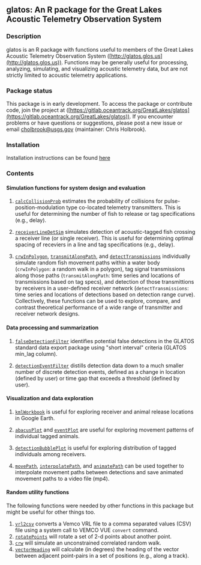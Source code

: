 ## glatos: An R package for the Great Lakes Acoustic Telemetry Observation System

### Description  
glatos is an R package with functions useful to members of the Great Lakes Acoustic Telemetry Observation System ([http://glatos.glos.us](http://glatos.glos.us)). Functions may be generally useful for processing, analyzing, simulating, and visualizing acoustic telemetry data, but are not strictly limited to acoustic telemetry applications.

### Package status
This package is in early development. To access the package or contribute code, join the project at ([https://gitlab.oceantrack.org/GreatLakes/glatos](https://gitlab.oceantrack.org/GreatLakes/glatos)). If you encounter problems or have questions or suggestions, please post a new issue or email cholbrook@usgs.gov (maintainer: Chris Holbrook).

### Installation

Installation instructions can be found [here](https://gitlab.oceantrack.org/GreatLakes/glatos/wikis/installation-instructions)

### Contents  
#### Simulation functions for system design and evaluation

1. [`calcCollisionProb`](https://gitlab.oceantrack.org/GreatLakes/glatos/blob/master/R/calcCollisionProb.r) estimates the probability of collisions for pulse-position-modulation type co-located telemetry transmitters. This is useful for determining the number of fish to release or tag specifications (e.g., delay). 

2. [`receiverLineDetSim`](https://gitlab.oceantrack.org/GreatLakes/glatos/blob/master/R/receiverLineDetSim.r) simulates detection of acoustic-tagged fish crossing a receiver line (or single receiver). This is useful 
for determining optimal spacing of receviers in a line and tag specifications (e.g., delay). 

3. [`crwInPolygon`](https://gitlab.oceantrack.org/GreatLakes/glatos/blob/master/R/crwInPolygon.r), [`transmitAlongPath`](https://gitlab.oceantrack.org/GreatLakes/glatos/blob/master/R/transmitAlongPath.r), and [`detectTransmissions`](https://gitlab.oceantrack.org/GreatLakes/glatos/blob/master/R/detectTransmissions.r) individually simulate random fish movement paths within a water body (`crwInPolygon`: a random walk in a polygon), tag signal transmissions along those paths (`transmitAlongPath`: time series and locations of transmissions based on tag specs), and detection of those transmittions by receivers in a user-defined receiver network (`detectTransmissions`: time series and locations of detections based on detection range curve). Collectively, these functions can be used to explore, compare, and contrast theoretical performance of a wide range of transmitter and receiver network designs.  


#### Data processing and summarization  

1. [`falseDetectionFilter`](https://gitlab.oceantrack.org/GreatLakes/glatos/blob/master/R/falseDetectionFilter.r) identifies potential false detections in the GLATOS standard data export package using "short interval" criteria (GLATOS min_lag column). 

2. [`detectionEventFilter`](https://gitlab.oceantrack.org/GreatLakes/glatos/blob/master/R/detectionEventFilter.r) distills detection data down to a much smaller number of discrete detection events, defined as a change in location (defined by user) or time gap that exceeds a threshold (defined by user). 

#### Visualization and data exploration

1. [`kmlWorkbook`](https://gitlab.oceantrack.org/GreatLakes/glatos/blob/master/R/kmlWorkbook.r) is useful for exploring receiver and animal release locations in Google Earth. 

2. [`abacusPlot`](https://gitlab.oceantrack.org/GreatLakes/glatos/blob/master/R/abacusPlot.R) and [`eventPlot`](https://gitlab.oceantrack.org/GreatLakes/glatos/blob/master/R/eventPlot.r) are useful for exploring movement patterns of individual tagged animals. 

3. [`detectionBubblePlot`](https://gitlab.oceantrack.org/GreatLakes/glatos/blob/master/R/detectionBubblePlot.r) is useful for exploring distribution of tagged individuals among receivers. 

4. [`movePath`](https://gitlab.oceantrack.org/GreatLakes/glatos/blob/master/R/movePath.r), [`interpolatePath`](https://gitlab.oceantrack.org/GreatLakes/glatos/blob/master/R/interpolatePath.r), and [`animatePath`](https://gitlab.oceantrack.org/GreatLakes/glatos/blob/master/R/animatePath.r) can be used together to interpolate movement paths between detections and save animated movement paths to a video file (mp4).

#### Random utility functions

The following functions were needed by other functions in this package but might be useful for other things too.

1. [`vrl2csv`](https://gitlab.oceantrack.org/GreatLakes/glatos/blob/master/R/vrl2csv.r) converts a Vemco VRL file to a comma separated values (CSV) file using a system call to VEMCO VUE `convert` command.
2. [`rotatePoints`](https://gitlab.oceantrack.org/GreatLakes/glatos/blob/master/R/rotatePoints.r) will rotate a set of 2-d points about another point. 
3. [`crw`](https://gitlab.oceantrack.org/GreatLakes/glatos/blob/master/R/crw.r) will simulate an unconstrained correlated random walk.
4. [`vectorHeading`](https://gitlab.oceantrack.org/GreatLakes/glatos/blob/master/R/vectorHeading.r) will calculate (in degrees) the heading of the vector between adjacent point-pairs in a set of positions (e.g., along a track).  




